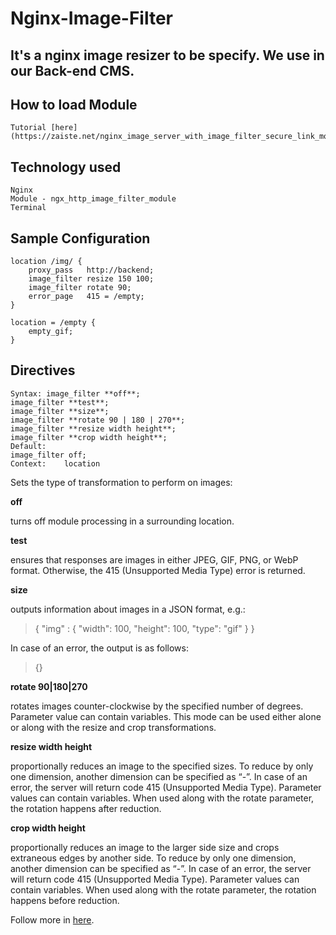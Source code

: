 # Nginx-Image-Filter

## It's a nginx image resizer to be specify. We use in our Back-end CMS.

## How to load Module
```
Tutorial [here](https://zaiste.net/nginx_image_server_with_image_filter_secure_link_modules/).
```

## Technology used
```
Nginx
Module - ngx_http_image_filter_module
Terminal
```

## Sample Configuration 
```
location /img/ {
    proxy_pass   http://backend;
    image_filter resize 150 100;
    image_filter rotate 90;
    error_page   415 = /empty;
}

location = /empty {
    empty_gif;
}
```

## Directives
```
Syntax:	image_filter **off**;
image_filter **test**;
image_filter **size**;
image_filter **rotate 90 | 180 | 270**;
image_filter **resize width height**;
image_filter **crop width height**;
Default:	
image_filter off;
Context:	location
```

Sets the type of transformation to perform on images:

**off**

turns off module processing in a surrounding location.

**test**

ensures that responses are images in either JPEG, GIF, PNG, or WebP format. Otherwise, the 415 (Unsupported Media Type) error is returned.

**size**

outputs information about images in a JSON format, e.g.:
> { "img" : { "width": 100, "height": 100, "type": "gif" } }

In case of an error, the output is as follows:
> {}

**rotate 90|180|270**

rotates images counter-clockwise by the specified number of degrees. Parameter value can contain variables. This mode can be used either alone or along with the resize and crop transformations.

**resize width height**

proportionally reduces an image to the specified sizes. To reduce by only one dimension, another dimension can be specified as “-”. In case of an error, the server will return code 415 (Unsupported Media Type). Parameter values can contain variables. When used along with the rotate parameter, the rotation happens after reduction.

**crop width height**

proportionally reduces an image to the larger side size and crops extraneous edges by another side. To reduce by only one dimension, another dimension can be specified as “-”. In case of an error, the server will return code 415 (Unsupported Media Type). Parameter values can contain variables. When used along with the rotate parameter, the rotation happens before reduction.

Follow more in [here](http://nginx.org/en/docs/http/ngx_http_image_filter_module.html).



